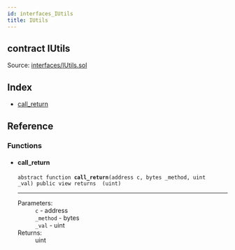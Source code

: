 ```yaml
---
id: interfaces_IUtils
title: IUtils
---
```


<div class="contract-doc"><div class="contract"><h2 class="contract-header"><span class="contract-kind">contract</span> IUtils</h2><div class="source">Source: <a href="git+https://github.com/2keynet/web3-alpha/blob/v0.0.3/contracts/interfaces/IUtils.sol" target="_blank">interfaces/IUtils.sol</a></div></div><div class="index"><h2>Index</h2><ul><li><a href="interfaces_IUtils.html#call_return">call_return</a></li></ul></div><div class="reference"><h2>Reference</h2><div class="functions"><h3>Functions</h3><ul><li><div class="item function"><span id="call_return" class="anchor-marker"></span><h4 class="name">call_return</h4><div class="body"><code class="signature"><span>abstract </span>function <strong>call_return</strong><span>(address c, bytes _method, uint _val) </span><span>public </span><span>view </span><span>returns  (uint) </span></code><hr/><dl><dt><span class="label-parameters">Parameters:</span></dt><dd><div><code>c</code> - address</div><div><code>_method</code> - bytes</div><div><code>_val</code> - uint</div></dd><dt><span class="label-return">Returns:</span></dt><dd>uint</dd></dl></div></div></li></ul></div></div></div>
